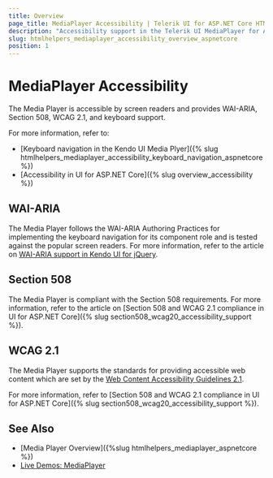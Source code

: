 ```yaml
---
title: Overview
page_title: MediaPlayer Accessibility | Telerik UI for ASP.NET Core HTML Helpers
description: "Accessibility support in the Telerik UI MediaPlayer for ASP.NET Core (MVC 6 or ASP.NET Core MVC)."
slug: htmlhelpers_mediaplayer_accessibility_overview_aspnetcore
position: 1
---
```


# MediaPlayer Accessibility

The Media Player is accessible by screen readers and provides WAI-ARIA, Section 508, WCAG 2.1, and keyboard support.

For more information, refer to:
* [Keyboard navigation in the Kendo UI Media Plyer]({% slug htmlhelpers_mediaplayer_accessibility_keyboard_navigation_aspnetcore %})
* [Accessibility in UI for ASP.NET Core]({% slug overview_accessibility %})

## WAI-ARIA

The Media Player follows the WAI-ARIA Authoring Practices for implementing the keyboard navigation for its component role and is tested against the popular screen readers. For more information, refer to the article on [WAI-ARIA support in Kendo UI for jQuery](https://docs.telerik.com/kendo-ui/accessibility/wai-aria-support-in-kendo).

## Section 508

The Media Player is compliant with the Section 508 requirements. For more information, refer to the article on [Section 508 and WCAG 2.1 compliance in UI for ASP.NET Core]({% slug section508_wcag20_accessibility_support %}).


## WCAG 2.1

The Media Player supports the standards for providing accessible web content which are set by the [Web Content Accessibility Guidelines 2.1](https://www.w3.org/TR/WCAG/).

For more information, refer to [Section 508 and WCAG 2.1 compliance in UI for ASP.NET Core]({% slug section508_wcag20_accessibility_support %}).

## See Also

* [Media Player Overview]({%slug htmlhelpers_mediaplayer_aspnetcore %})
* [Live Demos: MediaPlayer](https://demos.telerik.com/aspnet-core/mediaplayer/index)

